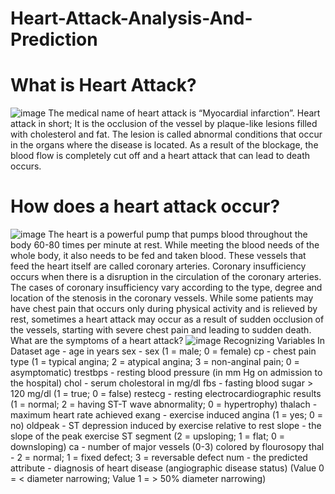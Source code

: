 # Heart-Attack-Analysis-And-Prediction
# What is Heart Attack?  

![image](https://github.com/ayushrathi2138/Heart-Attack-Analysis-And-Prediction/assets/152247678/b4d8c847-b2b3-4cf3-971d-a9746a44c5f5)
The medical name of heart attack is “Myocardial infarction”.
Heart attack in short; It is the occlusion of the vessel by plaque-like lesions filled with cholesterol and fat.
The lesion is called abnormal conditions that occur in the organs where the disease is located.
As a result of the blockage, the blood flow is completely cut off and a heart attack that can lead to death occurs.  

# How does a heart attack occur?
![image](https://github.com/ayushrathi2138/Heart-Attack-Analysis-And-Prediction/assets/152247678/f070be30-e225-4a71-98af-d52527ba7368)
The heart is a powerful pump that pumps blood throughout the body 60-80 times per minute at rest.
While meeting the blood needs of the whole body, it also needs to be fed and taken blood.
These vessels that feed the heart itself are called coronary arteries.
Coronary insufficiency occurs when there is a disruption in the circulation of the coronary arteries.
The cases of coronary insufficiency vary according to the type, degree and location of the stenosis in the coronary vessels.
While some patients may have chest pain that occurs only during physical activity and is relieved by rest, sometimes a heart attack may occur as a result of sudden occlusion of the vessels, starting with severe chest pain and leading to sudden death.
What are the symptoms of a heart attack?
![image](https://github.com/ayushrathi2138/Heart-Attack-Analysis-And-Prediction/assets/152247678/7805b2ed-1359-425b-a2d4-e4638d4f2359)
 Recognizing Variables In Dataset
 age - age in years
sex - sex (1 = male; 0 = female)
cp - chest pain type (1 = typical angina; 2 = atypical angina; 3 = non-anginal pain; 0 = asymptomatic)
trestbps - resting blood pressure (in mm Hg on admission to the hospital)
chol - serum cholestoral in mg/dl
fbs - fasting blood sugar > 120 mg/dl (1 = true; 0 = false)
restecg - resting electrocardiographic results (1 = normal; 2 = having ST-T wave abnormality; 0 = hypertrophy)
thalach - maximum heart rate achieved
exang - exercise induced angina (1 = yes; 0 = no)
oldpeak - ST depression induced by exercise relative to rest
slope - the slope of the peak exercise ST segment (2 = upsloping; 1 = flat; 0 = downsloping)
ca - number of major vessels (0-3) colored by flourosopy
thal - 2 = normal; 1 = fixed defect; 3 = reversable defect
num - the predicted attribute - diagnosis of heart disease (angiographic disease status) (Value 0 = < diameter narrowing; Value 1 = > 50% diameter narrowing)
